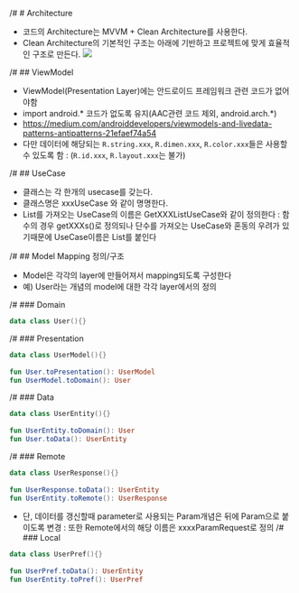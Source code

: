 /# # Architecture
- 코드의 Architecture는 MVVM + Clean Architecture를 사용한다.
- Clean Architecture의 기본적인 구조는 아래에 기반하고 프로젝트에 맞게 효율적인 구조로 만든다.
![](art/clean_architecture.png)


/# ## ViewModel
- ViewModel(Presentation Layer)에는 안드로이드 프레임워크 관련 코드가 없어야함
- import android.* 코드가 없도록 유지(AAC관련 코드 제외, android.arch.*)
- https://medium.com/androiddevelopers/viewmodels-and-livedata-patterns-antipatterns-21efaef74a54
- 다만 데이터에 해당되는 `R.string.xxx`, `R.dimen.xxx`, `R.color.xxx`들은 사용할 수 있도록 함
 : (`R.id.xxx`, `R.layout.xxx`는 불가)


/# ## UseCase
- 클래스는 각 한개의 usecase를 갖는다.
- 클래스명은 xxxUseCase 와 같이 명명한다.
- List를 가져오는 UseCase의 이름은 GetXXXListUseCase와 같이 정의한다
: 함수의 경우 getXXXs()로 정의되나 단수를 가져오는 UseCase와 혼동의 우려가 있기때문에 UseCase이름은 List를 붙인다



/# ## Model Mapping 정의/구조
- Model은 각각의 layer에 만들어져서 mapping되도록 구성한다
- 예) User라는 개념의 model에 대한 각각 layer에서의 정의

/# ### Domain
```kotlin
data class User(){}
```
/# ### Presentation
```kotlin
data class UserModel(){}
 
fun User.toPresentation(): UserModel
fun UserModel.toDomain(): User
```
/# ### Data
```kotlin
data class UserEntity(){}
 
fun UserEntity.toDomain(): User
fun User.toData(): UserEntity
```
/# ### Remote
```kotlin
data class UserResponse(){}
 
fun UserResponse.toData(): UserEntity
fun UserEntity.toRemote(): UserResponse
```
- 단, 데이터를 갱신할때 parameter로 사용되는 Param개념은 뒤에 Param으로 붙이도록 변경
: 또한 Remote에서의 해당 이름은 xxxxParamRequest로 정의
/# ### Local
```kotlin
data class UserPref(){}
 
fun UserPref.toData(): UserEntity
fun UserEntity.toPref(): UserPref
```
